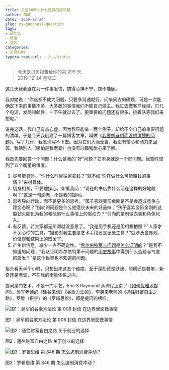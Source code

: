 ```yaml
---
title: 贝贝60秒：什么是我的好问题
author: 曲政
date: '2019-12-24'
slug: my-goodness-question
tags:
- 是什么
- 标准
- 宣言
categories:
- 贝贝60秒
typora-root-url: ../../static
---
```

> 今天是贝贝报告给你的第 299 天   
> 2019-12-24 星期二 

这几天我老婆在为一件事发怵，搞得心神不宁，夜不能寐。

我对她说：“你这都不成为问题，只要多沟通就行。问来问去的确烦，可是一次能确定下来的事情不多，大多数的事情我们不能自己做主。我过去做客户经理，打几个电话，发两封邮件，一下午就过去了。更重要的问题还有很多，排着队等我们来想呢。”

说完这话，我自己有点心虚，因为我只能举一两个例子，却给不全自己的重要问题的清单。于是今天我创建了一篇博客文章，叫做《[我要想该想而没想清楚的问题](/cn/2019/12/my-own-questions/)》。写了几行，我发现写不下去。因为它们大而无当，我没有信心和动力来回答，我猜别人（哪怕是我老婆）也没有兴趣和耐心来了解。

我首先要回答一个问题：什么是我的“好”问题？它本身就是一个好问题。我暂时想到了五个衡量的维度。

1.  尽可能具体。“你什么时候往家拿钱？”就不如“你在做什么可能赚钱的事情？”来得具体。
2.  切身相关，不要瞎操心。如果我问：“现在的书店靠什么活在这样的好地段啊？”这是一句感慨，不是我的提问。
3.  思考导向行动，而不是更多的思考。“孩子喜欢变形金刚是不是会造成竞争心理变态啊？”指向的问题是什么是适应未来的好品味；“孩子喜欢变形金刚的这股劲头能化为我的和他的什么事情上的驱动力？”引向的是制做衣装和角色代入。
4.  有反馈，若大家都无所谓就没意思了。“我是用手机还是用相机拍照？”人家才不关心你的工具。“摄影对我主要是艺术手段还是记录工具？”就涉及世界观、价值观和结果上的取舍了。
5.  产生新信息，减少一点不确定性。“[希尔伯特第十问题](https://zh.wikipedia.org/zh-hans/%E5%B8%8C%E7%88%BE%E4%BC%AF%E7%89%B9%E7%AC%AC%E5%8D%81%E5%95%8F%E9%A1%8C)是[怎么证明的](https://www.changhai.org/articles/science/mathematics/hilbert10/1.php)？”是我不知道的问题；“我从证明希尔伯特第十问题的[历史故事](https://movie.douban.com/subject/25955863/)中得到什么选题与气度的启发？”是这个世界也不知道的问题。

抬头看天半个小时，只想出来这五个维度。至于深刻还是肤浅，聪明还是蠢笨，新奇还是老调，不在我的衡量体系之内。

提问是门艺术，不是一门手艺。Eric S Raymond 从流程上讲了《[如何优雅地提问](http://www.catb.org/~esr/faqs/smart-questions.html)》。吴军老师的《硅谷来信》《谷歌方法论》，李笑来老师的《通往财富自由之路》，罗胖（振宇）的《罗辑思维》，都是提问的榜样。

![图1：吴军的谷歌方法论 第 006 封信 在边界里面做事情](/images/2019-12-24-%E8%B4%9D%E8%B4%9D60%E7%A7%92%EF%BC%9A%E4%BB%80%E4%B9%88%E6%98%AF%E6%88%91%E7%9A%84%E5%A5%BD%E9%97%AE%E9%A2%98//image-20191226152303645.png)

图1：吴军的谷歌方法论 第 006 封信 在边界里面做事情    

![图2：通往财富自由之路 关于创业的选择](/images/2019-12-24-%E8%B4%9D%E8%B4%9D60%E7%A7%92%EF%BC%9A%E4%BB%80%E4%B9%88%E6%98%AF%E6%88%91%E7%9A%84%E5%A5%BD%E9%97%AE%E9%A2%98//image-20191226152319401.png)

图2：通往财富自由之路 关于创业的选择

![图3：罗辑思维 第 846 期 怎么遏制消费冲动？](/images/2019-12-24-%E8%B4%9D%E8%B4%9D60%E7%A7%92%EF%BC%9A%E4%BB%80%E4%B9%88%E6%98%AF%E6%88%91%E7%9A%84%E5%A5%BD%E9%97%AE%E9%A2%98//image-20191226152717939.png)

图3：罗辑思维 第 846 期 怎么遏制消费冲动？